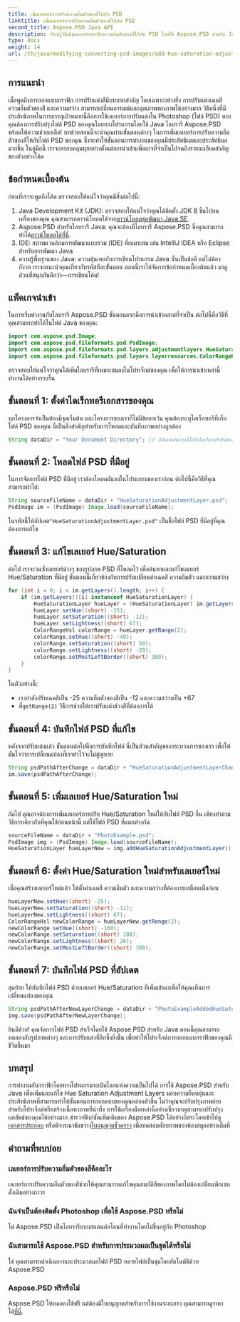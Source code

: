 ```yaml
---
title: เพิ่มเลเยอร์การปรับความอิ่มตัวของสีให้กับ PSD
linktitle: เพิ่มเลเยอร์การปรับความอิ่มตัวของสีให้กับ PSD
second_title: Aspose.PSD Java API
description: เรียนรู้วิธีเพิ่มเลเยอร์การปรับความอิ่มตัวของสีให้กับ PSD โดยใช้ Aspose.PSD สำหรับ Java ในบทช่วยสอนที่ครอบคลุมทีละขั้นตอนนี้ ปรับปรุงขั้นตอนการออกแบบกราฟิกของคุณ
type: docs
weight: 14
url: /th/java/modifying-converting-psd-images/add-hue-saturation-adjustment-layer-psd/
---
```

## การแนะนำ
เมื่อพูดถึงการออกแบบกราฟิก การปรับแต่งสีมีบทบาทสำคัญ โดยเฉพาะอย่างยิ่ง การปรับแต่งเฉดสี ความอิ่มตัวของสี และความสว่าง สามารถเปลี่ยนอารมณ์และคุณภาพของภาพได้อย่างมาก วิธีหนึ่งที่มีประสิทธิภาพในการบรรลุเป้าหมายนี้คือการใช้เลเยอร์การปรับแต่งใน Photoshop (ไฟล์ PSD) หากคุณต้องการปรับปรุงไฟล์ PSD ของคุณโดยทางโปรแกรมโดยใช้ Java ไลบรารี Aspose.PSD พร้อมให้ความช่วยเหลือ! บทช่วยสอนนี้จะนำคุณผ่านขั้นตอนต่างๆ ในการเพิ่มเลเยอร์การปรับความอิ่มตัวของสีให้กับไฟล์ PSD ของคุณ ซึ่งจะทำให้ขั้นตอนการทำงานของคุณมีประสิทธิผลและประสิทธิผลมากขึ้น
ในคู่มือนี้ เราจะครอบคลุมทุกอย่างตั้งแต่การนำเข้าแพ็คเกจที่จำเป็นไปจนถึงรายละเอียดสำคัญของตัวอย่างโค้ด
## ข้อกำหนดเบื้องต้น
ก่อนที่เราจะพูดถึงโค้ด ตรวจสอบให้แน่ใจว่าคุณมีสิ่งต่อไปนี้:
1.  Java Development Kit (JDK): ตรวจสอบให้แน่ใจว่าคุณได้ติดตั้ง JDK 8 ขึ้นไปบนเครื่องของคุณ คุณสามารถดาวน์โหลดได้จาก[ดาวน์โหลดชุดพัฒนา Java SE](https://www.oracle.com/java/technologies/javase-downloads.html).
2.  Aspose.PSD สำหรับไลบรารี Java: คุณจะต้องมีไลบรารี Aspose.PSD ซึ่งคุณสามารถทำได้[ดาวน์โหลดได้ที่นี่](https://releases.aspose.com/psd/java/). 
3. IDE: สภาพแวดล้อมการพัฒนาแบบรวม (IDE) ที่เหมาะสม เช่น IntelliJ IDEA หรือ Eclipse สำหรับการพัฒนา Java
4. ความรู้พื้นฐานของ Java: ความคุ้นเคยกับการเขียนโปรแกรม Java นั้นเป็นข้อดี แต่ไม่ต้องกังวล เราจะแนะนำคุณเกี่ยวกับรหัสทีละขั้นตอน
ตอนนี้เราได้จัดการข้อกำหนดเบื้องต้นแล้ว มาดูส่วนที่สนุกกันดีกว่า—การเขียนโค้ด!
## แพ็คเกจนำเข้า
ในการเริ่มทำงานกับไลบรารี Aspose.PSD ขั้นตอนแรกคือการนำเข้าคลาสที่จำเป็น ต่อไปนี้คือวิธีที่คุณสามารถทำได้ในไฟล์ Java ของคุณ:
```java
import com.aspose.psd.Image;
import com.aspose.psd.fileformats.psd.PsdImage;
import com.aspose.psd.fileformats.psd.layers.adjustmentlayers.HueSaturationLayer;
import com.aspose.psd.fileformats.psd.layers.layerresources.ColorRangeHsl;
```
ตรวจสอบให้แน่ใจว่าคุณได้เพิ่มไลบรารีที่เหมาะสมลงในโปรเจ็กต์ของคุณ เพื่อให้การนำเข้าเหล่านี้ทำงานได้อย่างราบรื่น
## ขั้นตอนที่ 1: ตั้งค่าไดเร็กทอรีเอกสารของคุณ
ทุกโครงการจำเป็นต้องมีจุดเริ่มต้น และโครงการของเราก็ไม่มีข้อยกเว้น คุณต้องระบุไดเร็กทอรีที่เก็บไฟล์ PSD ของคุณ นี่เป็นสิ่งสำคัญสำหรับการโหลดและบันทึกภาพอย่างถูกต้อง
```java
String dataDir = "Your Document Directory"; // อัปเดตเส้นทางนี้ไปยังไดเร็กทอรีจริงของคุณ
```
## ขั้นตอนที่ 2: โหลดไฟล์ PSD ที่มีอยู่
ในการจัดการไฟล์ PSD ที่มีอยู่ เราต้องโหลดมันลงในโปรแกรมของเราก่อน ต่อไปนี้คือวิธีที่คุณสามารถทำได้:
```java
String sourceFileName = dataDir + "HueSaturationAdjustmentLayer.psd";
PsdImage im = (PsdImage) Image.load(sourceFileName);
```
 ในรหัสนี้ให้อัปเดต`"HueSaturationAdjustmentLayer.psd"` เป็นชื่อไฟล์ PSD ที่มีอยู่ที่คุณต้องการแก้ไข
## ขั้นตอนที่ 3: แก้ไขเลเยอร์ Hue/Saturation
ต่อไป เราจะวนซ้ำเลเยอร์ต่างๆ ของรูปภาพ PSD ที่โหลดไว้ เพื่อค้นหาและแก้ไขเลเยอร์ Hue/Saturation ที่มีอยู่ ขั้นตอนนี้เกี่ยวข้องกับการปรับเปลี่ยนค่าเฉดสี ความอิ่มตัว และความสว่าง
```java
for (int i = 0; i < im.getLayers().length; i++) {
    if (im.getLayers()[i] instanceof HueSaturationLayer) {
        HueSaturationLayer hueLayer = (HueSaturationLayer) im.getLayers()[i];
        hueLayer.setHue((short) -25);
        hueLayer.setSaturation((short) -12);
        hueLayer.setLightness((short) 67);
        ColorRangeHsl colorRange = hueLayer.getRange(2);
        colorRange.setHue((short) -40);
        colorRange.setSaturation((short) 50);
        colorRange.setLightness((short) -20);
        colorRange.setMostLeftBorder((short) 300);
    }
}
```
ในตัวอย่างนี้:
- เรากำลังปรับเฉดสีเป็น -25 ความอิ่มตัวของสีเป็น -12 และความสว่างเป็น +67
-  ที่`getRange(2)` วิธีการช่วยให้เราปรับแต่งช่วงสีที่ต้องการได้
## ขั้นตอนที่ 4: บันทึกไฟล์ PSD ที่แก้ไข
หลังจากปรับแต่งแล้ว ขั้นตอนต่อไปคือการบันทึกไฟล์ นี่เป็นส่วนสำคัญของกระบวนการของเรา เพื่อให้มั่นใจว่าการเปลี่ยนแปลงที่เราทำไว้จะไม่สูญหาย
```java
String psdPathAfterChange = dataDir + "HueSaturationAdjustmentLayerChanged.psd";
im.save(psdPathAfterChange);
```
## ขั้นตอนที่ 5: เพิ่มเลเยอร์ Hue/Saturation ใหม่
ถัดไป คุณอาจต้องการเพิ่มเลเยอร์การปรับ Hue/Saturation ใหม่ให้กับไฟล์ PSD อื่น เพียงทำตามวิธีการเดียวกับที่คุณใช้ก่อนหน้านี้ แต่ใช้ไฟล์ PSD ที่แตกต่างกัน
```java
sourceFileName = dataDir + "PhotoExample.psd";
PsdImage img = (PsdImage) Image.load(sourceFileName);
HueSaturationLayer hueLayerNew = img.addHueSaturationAdjustmentLayer();
```
## ขั้นตอนที่ 6: ตั้งค่า Hue/Saturation ใหม่สำหรับเลเยอร์ใหม่
เมื่อคุณสร้างเลเยอร์ใหม่แล้ว ให้ตั้งค่าเฉดสี ความอิ่มตัว และความสว่างที่ต้องการเหมือนเมื่อก่อน
```java
hueLayerNew.setHue((short) -25);
hueLayerNew.setSaturation((short) -12);
hueLayerNew.setLightness((short) 67);
ColorRangeHsl newColorRange = hueLayerNew.getRange(2);
newColorRange.setHue((short) -160);
newColorRange.setSaturation((short) 100);
newColorRange.setLightness((short) 20);
newColorRange.setMostLeftBorder((short) 300);
```
## ขั้นตอนที่ 7: บันทึกไฟล์ PSD ที่อัปเดต
สุดท้าย ให้บันทึกไฟล์ PSD ด้วยเลเยอร์ Hue/Saturation ที่เพิ่มเข้ามาเพื่อให้คุณเห็นการเปลี่ยนแปลงของคุณ
```java
String psdPathAfterNewLayerChange = dataDir + "PhotoExampleAddedHueSaturation.psd";
img.save(psdPathAfterNewLayerChange);
```
ยินดีด้วย! คุณจัดการไฟล์ PSD สำเร็จโดยใช้ Aspose.PSD สำหรับ Java ตอนนี้คุณสามารถทดลองกับรูปภาพต่างๆ และการปรับแต่งที่ลึกซึ้งยิ่งขึ้น เพื่อทำให้โปรเจ็กต์การออกแบบกราฟิกของคุณมีชีวิตขึ้นมา
## บทสรุป
การทำงานกับกราฟิกโดยทางโปรแกรมจะเปิดโลกแห่งความเป็นไปได้ การใช้ Aspose.PSD สำหรับ Java เพื่อเพิ่มและแก้ไข Hue Saturation Adjustment Layers มอบความยืดหยุ่นและประสิทธิภาพที่สามารถทำให้ขั้นตอนการออกแบบของคุณคล่องตัวขึ้น ไม่ว่าคุณจะปรับปรุงภาพถ่ายสำหรับโปรเจ็กต์หรือสร้างเนื้อหาภาพที่น่าทึ่ง การใช้เครื่องมือเหล่านี้อย่างเชี่ยวชาญสามารถปรับปรุงผลลัพธ์ของคุณได้อย่างมาก
 สำรวจฟังก์ชันเพิ่มเติมของ Aspose.PSD ได้อย่างอิสระโดยเข้าไปดู[เอกสารประกอบ](https://reference.aspose.com/psd/java/) หรือพิจารณาขัดขวาง[ใบอนุญาตชั่วคราว](https://purchase.aspose.com/temporary-license/) เพื่อทดสอบศักยภาพของห้องสมุดอย่างเต็มที่
## คำถามที่พบบ่อย
### เลเยอร์การปรับความอิ่มตัวของสีคืออะไร
เลเยอร์การปรับความอิ่มตัวของสีช่วยให้คุณสามารถแก้ไขคุณสมบัติสีของภาพโดยไม่ต้องเปลี่ยนพิกเซลดั้งเดิมอย่างถาวร
### ฉันจำเป็นต้องติดตั้ง Photoshop เพื่อใช้ Aspose.PSD หรือไม่
ไม่ Aspose.PSD เป็นไลบรารีแบบสแตนด์อโลนที่ทำงานโดยไม่ขึ้นอยู่กับ Photoshop
### ฉันสามารถใช้ Aspose.PSD สำหรับการประมวลผลเป็นชุดได้หรือไม่
ใช่ คุณสามารถดำเนินการและประมวลผลไฟล์ PSD หลายไฟล์เป็นชุดโดยอัตโนมัติด้วย Aspose.PSD
### Aspose.PSD ฟรีหรือไม่
Aspose.PSD ให้ทดลองใช้ฟรี แต่ต้องมีใบอนุญาตสำหรับการใช้งานระยะยาว คุณสามารถดูราคาได้[ที่นี่](https://purchase.aspose.com/buy).